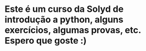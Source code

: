 # Este é um curso da Solyd de introdução a python, alguns exercícios, algumas provas, etc. Espero que goste :)